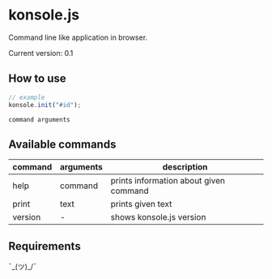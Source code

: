 # konsole.js
Command line like application in browser.

Current version: 0.1

## How to use
``` javascript
// example
konsole.init("#id");
```
```
command arguments
```

## Available commands
| command | arguments | description |
| ------- | --------- | ----------- |
| help    | command   | prints information about given command |
| print   | text      | prints given text |
| version | -         | shows konsole.js version |

## Requirements
¯\_(ツ)_/¯
